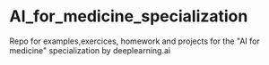 # AI_for_medicine_specialization
Repo for examples,exercices, homework and projects for the "AI for medicine" specialization by deeplearning.ai
